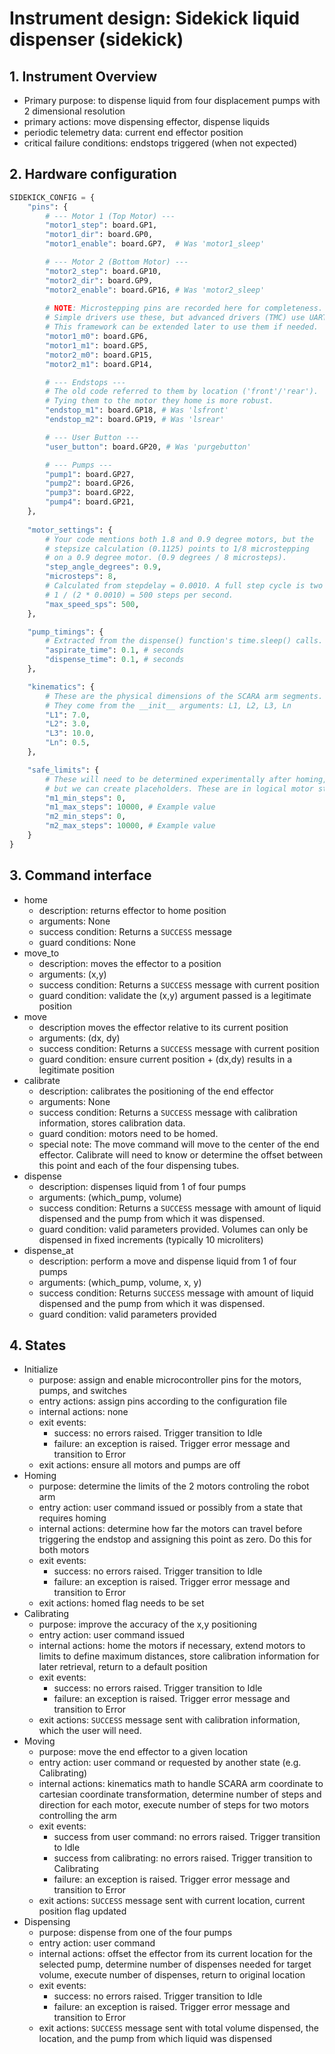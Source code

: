# Instrument design: Sidekick liquid dispenser (sidekick)

## 1. Instrument Overview

* Primary purpose: to dispense liquid from four displacement pumps with 2 dimensional resolution
* primary actions: move dispensing effector, dispense liquids
* periodic telemetry data: current end effector position
* critical failure conditions: endstops triggered (when not expected)

## 2. Hardware configuration

``` python
SIDEKICK_CONFIG = {
    "pins": {
        # --- Motor 1 (Top Motor) ---
        "motor1_step": board.GP1,
        "motor1_dir": board.GP0,
        "motor1_enable": board.GP7,  # Was 'motor1_sleep'

        # --- Motor 2 (Bottom Motor) ---
        "motor2_step": board.GP10,
        "motor2_dir": board.GP9,
        "motor2_enable": board.GP16, # Was 'motor2_sleep'
        
        # NOTE: Microstepping pins are recorded here for completeness.
        # Simple drivers use these, but advanced drivers (TMC) use UART/SPI.
        # This framework can be extended later to use them if needed.
        "motor1_m0": board.GP6,
        "motor1_m1": board.GP5,
        "motor2_m0": board.GP15,
        "motor2_m1": board.GP14,

        # --- Endstops ---
        # The old code referred to them by location ('front'/'rear').
        # Tying them to the motor they home is more robust.
        "endstop_m1": board.GP18, # Was 'lsfront'
        "endstop_m2": board.GP19, # Was 'lsrear'

        # --- User Button ---
        "user_button": board.GP20, # Was 'purgebutton'

        # --- Pumps ---
        "pump1": board.GP27,
        "pump2": board.GP26,
        "pump3": board.GP22,
        "pump4": board.GP21,
    },
    
    "motor_settings": {
        # Your code mentions both 1.8 and 0.9 degree motors, but the
        # stepsize calculation (0.1125) points to 1/8 microstepping
        # on a 0.9 degree motor. (0.9 degrees / 8 microsteps).
        "step_angle_degrees": 0.9,
        "microsteps": 8,
        # Calculated from stepdelay = 0.0010. A full step cycle is two delays.
        # 1 / (2 * 0.0010) = 500 steps per second.
        "max_speed_sps": 500,
    },

    "pump_timings": {
        # Extracted from the dispense() function's time.sleep() calls.
        "aspirate_time": 0.1, # seconds
        "dispense_time": 0.1, # seconds
    },

    "kinematics": {
        # These are the physical dimensions of the SCARA arm segments.
        # They come from the __init__ arguments: L1, L2, L3, Ln
        "L1": 7.0,
        "L2": 3.0,
        "L3": 10.0,
        "Ln": 0.5,
    },

    "safe_limits": {
        # These will need to be determined experimentally after homing,
        # but we can create placeholders. These are in logical motor steps.
        "m1_min_steps": 0,
        "m1_max_steps": 10000, # Example value
        "m2_min_steps": 0,
        "m2_max_steps": 10000, # Example value
    }
}
```
## 3. Command interface

- home
    - description: returns effector to home position
    - arguments: None
    - success condition: Returns a `SUCCESS` message
    - guard conditions: None
- move_to
    - description: moves the effector to a position
    - arguments: (x,y)
    - success condition: Returns a `SUCCESS` message with current position
    - guard condition: validate the (x,y) argument passed is a legitimate position
- move
    - description moves the effector relative to its current position
    - arguments: (dx, dy)
    - success condition: Returns a `SUCCESS` message with current position
    - guard condition: ensure current position + (dx,dy) results in a legitimate position
- calibrate
    - description: calibrates the positioning of the end effector
    - arguments: None
    - success condition: Returns a `SUCCESS` message with calibration information, stores calibration data.
    - guard condition: motors need to be homed. 
    - special note: The move command will move to the center of the end effector. Calibrate will need to know or determine the offset between this point and each of the four dispensing tubes.
- dispense
    - description: dispenses liquid from 1 of four pumps
    - arguments: (which_pump, volume)
    - success condition: Returns a `SUCCESS` message with amount of liquid dispensed and the pump from which it was dispensed.
    - guard condition: valid parameters provided. Volumes can only be dispensed in fixed increments (typically 10 microliters)
- dispense_at
    - description: perform a move and dispense liquid from 1 of four pumps
    - arguments: (which_pump, volume, x, y)
    - success condition: Returns `SUCCESS` message with amount of liquid dispensed and the pump from which it was dispensed.
    - guard condition: valid parameters provided

## 4. States

- Initialize
    - purpose: assign and enable microcontroller pins for the motors, pumps, and switches
    - entry actions: assign pins according to the configuration file
    - internal actions: none
    - exit events:
        - success: no errors raised. Trigger transition to Idle
        - failure: an exception is raised. Trigger error message and transition to Error
    - exit actions: ensure all motors and pumps are off
- Homing
    - purpose: determine the limits of the 2 motors controling the robot arm
    - entry action: user command issued or possibly from a state that requires homing
    - internal actions: determine how far the motors can travel before triggering the endstop and assigning this point as zero. Do this for both motors
    - exit events: 
        - success: no errors raised. Trigger transition to Idle
        - failure: an exception is raised. Trigger error message and transition to Error
    - exit actions: homed flag needs to be set
- Calibrating
    - purpose: improve the accuracy of the x,y positioning
    - entry action: user command issued
    - internal actions: home the motors if necessary, extend motors to limits to define maximum distances, store calibration information for later retrieval, return to a default position
    - exit events: 
        - success: no errors raised. Trigger transition to Idle
        - failure: an exception is raised. Trigger error message and transition to Error
    - exit actions: `SUCCESS` message sent with calibration information, which the user will need.
- Moving
    - purpose: move the end effector to a given location
    - entry action: user command or requested by another state (e.g. Calibrating)
    - internal actions: kinematics math to handle SCARA arm coordinate to cartesian coordinate transformation, determine number of steps and direction for each motor, execute number of steps for two motors controlling the arm
    - exit events:
        - success from user command: no errors raised. Trigger transition to Idle
        - success from calibrating: no errors raised. Trigger transition to Calibrating
        - failure: an exception is raised. Trigger error message and transition to Error
    - exit actions: `SUCCESS` message sent with current location, current position flag updated
- Dispensing
    - purpose: dispense from one of the four pumps
    - entry action: user command
    - internal actions: offset the effector from its current location for the selected pump, determine number of dispenses needed for target volume, execute number of dispenses, return to original location
    - exit events:
        - success: no errors raised. Trigger transition to Idle
        - failure: an exception is raised. Trigger error message and transition to Error
    - exit actions: `SUCCESS` message sent with total volume dispensed, the location, and the pump from which liquid was dispensed


